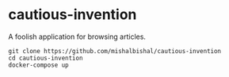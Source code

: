# cautious-invention
A foolish application for browsing articles.

```
git clone https://github.com/mishalbishal/cautious-invention
cd cautious-invention
docker-compose up
```